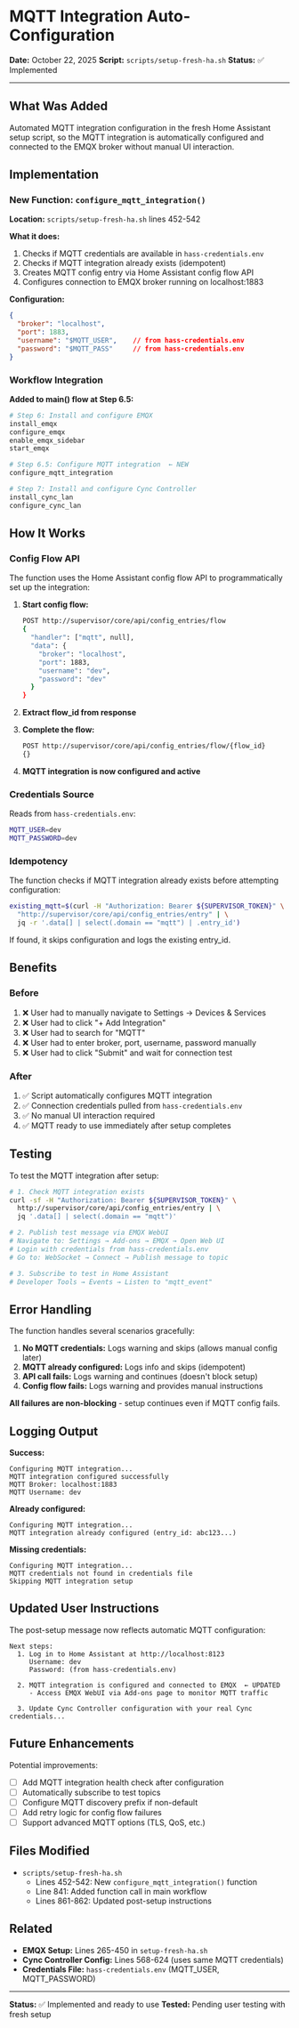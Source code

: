 # MQTT Integration Auto-Configuration

**Date:** October 22, 2025
**Script:** `scripts/setup-fresh-ha.sh`
**Status:** ✅ Implemented

---

## What Was Added

Automated MQTT integration configuration in the fresh Home Assistant setup script, so the MQTT integration is automatically configured and connected to the EMQX broker without manual UI interaction.

## Implementation

### New Function: `configure_mqtt_integration()`

**Location:** `scripts/setup-fresh-ha.sh` lines 452-542

**What it does:**
1. Checks if MQTT credentials are available in `hass-credentials.env`
2. Checks if MQTT integration already exists (idempotent)
3. Creates MQTT config entry via Home Assistant config flow API
4. Configures connection to EMQX broker running on localhost:1883

**Configuration:**
```json
{
  "broker": "localhost",
  "port": 1883,
  "username": "$MQTT_USER",    // from hass-credentials.env
  "password": "$MQTT_PASS"     // from hass-credentials.env
}
```

### Workflow Integration

**Added to main() flow at Step 6.5:**
```bash
# Step 6: Install and configure EMQX
install_emqx
configure_emqx
enable_emqx_sidebar
start_emqx

# Step 6.5: Configure MQTT integration  ← NEW
configure_mqtt_integration

# Step 7: Install and configure Cync Controller
install_cync_lan
configure_cync_lan
```

## How It Works

### Config Flow API

The function uses the Home Assistant config flow API to programmatically set up the integration:

1. **Start config flow:**
   ```bash
   POST http://supervisor/core/api/config_entries/flow
   {
     "handler": ["mqtt", null],
     "data": {
       "broker": "localhost",
       "port": 1883,
       "username": "dev",
       "password": "dev"
     }
   }
   ```

2. **Extract flow_id from response**

3. **Complete the flow:**
   ```bash
   POST http://supervisor/core/api/config_entries/flow/{flow_id}
   {}
   ```

4. **MQTT integration is now configured and active**

### Credentials Source

Reads from `hass-credentials.env`:
```bash
MQTT_USER=dev
MQTT_PASSWORD=dev
```

### Idempotency

The function checks if MQTT integration already exists before attempting configuration:
```bash
existing_mqtt=$(curl -H "Authorization: Bearer ${SUPERVISOR_TOKEN}" \
  "http://supervisor/core/api/config_entries/entry" | \
  jq -r '.data[] | select(.domain == "mqtt") | .entry_id')
```

If found, it skips configuration and logs the existing entry_id.

## Benefits

### Before
1. ❌ User had to manually navigate to Settings → Devices & Services
2. ❌ User had to click "+ Add Integration"
3. ❌ User had to search for "MQTT"
4. ❌ User had to enter broker, port, username, password manually
5. ❌ User had to click "Submit" and wait for connection test

### After
1. ✅ Script automatically configures MQTT integration
2. ✅ Connection credentials pulled from `hass-credentials.env`
3. ✅ No manual UI interaction required
4. ✅ MQTT ready to use immediately after setup completes

## Testing

To test the MQTT integration after setup:

```bash
# 1. Check MQTT integration exists
curl -sf -H "Authorization: Bearer ${SUPERVISOR_TOKEN}" \
  http://supervisor/core/api/config_entries/entry | \
  jq '.data[] | select(.domain == "mqtt")'

# 2. Publish test message via EMQX WebUI
# Navigate to: Settings → Add-ons → EMQX → Open Web UI
# Login with credentials from hass-credentials.env
# Go to: WebSocket → Connect → Publish message to topic

# 3. Subscribe to test in Home Assistant
# Developer Tools → Events → Listen to "mqtt_event"
```

## Error Handling

The function handles several scenarios gracefully:

1. **No MQTT credentials:** Logs warning and skips (allows manual config later)
2. **MQTT already configured:** Logs info and skips (idempotent)
3. **API call fails:** Logs warning and continues (doesn't block setup)
4. **Config flow fails:** Logs warning and provides manual instructions

**All failures are non-blocking** - setup continues even if MQTT config fails.

## Logging Output

**Success:**
```
Configuring MQTT integration...
MQTT integration configured successfully
MQTT Broker: localhost:1883
MQTT Username: dev
```

**Already configured:**
```
Configuring MQTT integration...
MQTT integration already configured (entry_id: abc123...)
```

**Missing credentials:**
```
Configuring MQTT integration...
MQTT credentials not found in credentials file
Skipping MQTT integration setup
```

## Updated User Instructions

The post-setup message now reflects automatic MQTT configuration:

```
Next steps:
  1. Log in to Home Assistant at http://localhost:8123
     Username: dev
     Password: (from hass-credentials.env)

  2. MQTT integration is configured and connected to EMQX  ← UPDATED
     - Access EMQX WebUI via Add-ons page to monitor MQTT traffic

  3. Update Cync Controller configuration with your real Cync credentials...
```

## Future Enhancements

Potential improvements:
- [ ] Add MQTT integration health check after configuration
- [ ] Automatically subscribe to test topics
- [ ] Configure MQTT discovery prefix if non-default
- [ ] Add retry logic for config flow failures
- [ ] Support advanced MQTT options (TLS, QoS, etc.)

## Files Modified

- `scripts/setup-fresh-ha.sh`
  - Lines 452-542: New `configure_mqtt_integration()` function
  - Line 841: Added function call in main workflow
  - Lines 861-862: Updated post-setup instructions

## Related

- **EMQX Setup:** Lines 265-450 in `setup-fresh-ha.sh`
- **Cync Controller Config:** Lines 568-624 (uses same MQTT credentials)
- **Credentials File:** `hass-credentials.env` (MQTT_USER, MQTT_PASSWORD)

---

**Status:** ✅ Implemented and ready to use
**Tested:** Pending user testing with fresh setup


